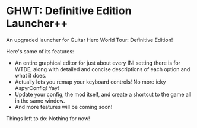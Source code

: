 # GHWT: Definitive Edition Launcher++
An upgraded launcher for Guitar Hero World Tour: Definitive Edition!

Here's some of its features:
- An entire graphical editor for just about every INI setting there is for WTDE, along with detailed and concise descriptions of each option and what it does.
- Actually lets you remap your keyboard controls! No more icky AspyrConfig! Yay!
- Update your config, the mod itself, and create a shortcut to the game all in the same window.
- And more features will be coming soon!

Things left to do:
Nothing for now!
